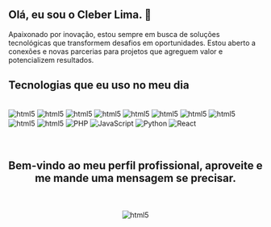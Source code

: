 ## Olá, eu sou o Cleber Lima. 🤙

Apaixonado por inovação, estou sempre em busca de soluções tecnológicas que transformem desafios em oportunidades. Estou aberto a conexões e novas parcerias para projetos que agreguem valor e potencializem resultados.


## Tecnologias que eu uso no meu dia

<div style="display: inline_block"><br/>
  
  <img align="center" alt="html5" src="https://img.shields.io/badge/node.js-6DA55F?style=for-the-badge&logo=node.js&logoColor=white"/>
  <img align="center" alt="html5" src="https://img.shields.io/badge/express.js-%23404d59.svg?style=for-the-badge&logo=express&logoColor=%2361DAFB"/>
  <img align="center" alt="html5" src="https://img.shields.io/badge/Insomnia-black?style=for-the-badge&logo=insomnia&logoColor=5849BE"/>
  <img align="center" alt="html5" src="https://img.shields.io/badge/AWS%20EC2-%23FF9900.svg?style=for-the-badge&logo=amazonaws&logoColor=white"/>
  <img align="center" alt="html5" src="https://img.shields.io/badge/AWS%20S3-%23FF9900.svg?style=for-the-badge&logo=amazonaws&logoColor=white"/>
  <img align="center" alt="html5" src="https://img.shields.io/badge/mongodb-%2347A248.svg?style=for-the-badge&logo=mongodb&logoColor=white"/>
  <img align="center" alt="html5" src="https://img.shields.io/badge/heroku-%23430098.svg?style=for-the-badge&logo=heroku&logoColor=white"/>
  <img align="center" alt="html5" src="https://img.shields.io/badge/TypeORM-3982CE?style=for-the-badge&logo=typeorm&logoColor=white"/>
  <img align="center" alt="html5" src="https://img.shields.io/badge/typescript-%23007ACC.svg?style=for-the-badge&logo=typescript&logoColor=white"/>
  <img align="center" alt="html5" src="https://img.shields.io/badge/Microsoft%20SQL%20Server-CC2927?style=for-the-badge&logo=microsoft%20sql%20server&logoColor=white"/>
  <img align="center" alt="PHP" src="https://img.shields.io/badge/PHP-777BB4?style=for-the-badge&logo=php&logoColor=white"/>
  <img align="center" alt="JavaScript" src="https://img.shields.io/badge/JavaScript-F7DF1E?style=for-the-badge&logo=javascript&logoColor=black"/>
  <img align="center" alt="Python" src="https://img.shields.io/badge/Python-3776AB?style=for-the-badge&logo=python&logoColor=white"/>
 <img align="center" alt="React" src="https://img.shields.io/badge/React-20232A?style=for-the-badge&logo=react&logoColor=61DAFB"/>
</div><br></br>
<h2 align="center">Bem-vindo ao meu perfil profissional, aproveite e me mande uma mensagem se precisar.</h2></br>
</div></br>
<div align="center" style="display: inline_block">
<img align="center" alt="html5" src="https://api.visitorbadge.io/api/VisitorHit?user=cleberliim&repo=github-visitors-badge&countColor=%237B1E7A"/>
</div>
 

